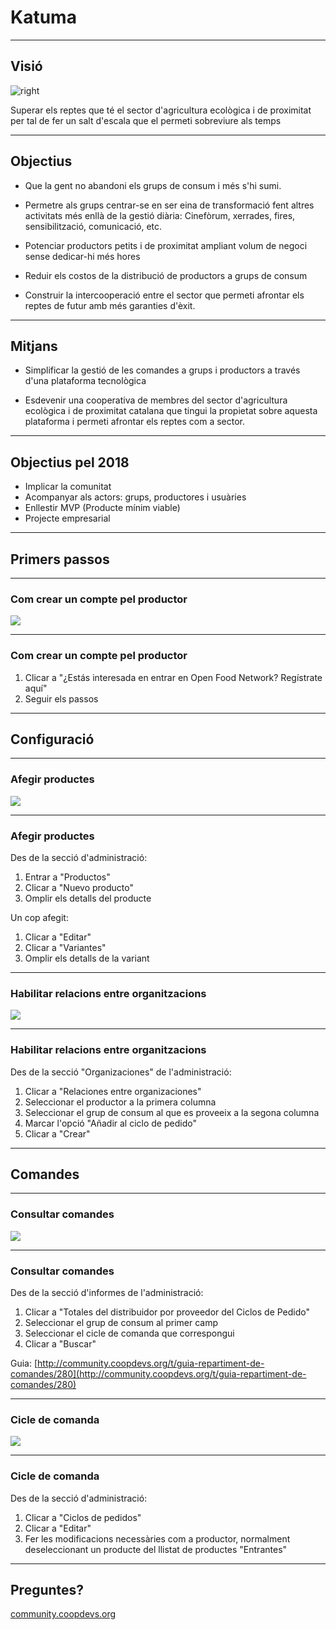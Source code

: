 # Katuma

---

## Visió

![right](images/avatar.png)

Superar els reptes que té el sector d'agricultura ecològica i de proximitat per tal de fer un salt d'escala que el permeti sobreviure als temps

---

## Objectius
* Que la gent no abandoni els grups de consum i més s'hi sumi.  
* Permetre als grups centrar-se en ser eina de transformació fent altres activitats més enllà de la gestió diària: Cinefòrum, xerrades, fires, sensibilització, comunicació, etc.

* Potenciar productors petits i de proximitat ampliant volum de negoci sense dedicar-hi més hores

* Reduir els costos de la distribució de productors a grups de consum 
* Construir la intercooperació entre el sector que permeti afrontar els reptes de futur amb més garanties d'èxit.

---

## Mitjans

* Simplificar la gestió de les comandes a grups i productors a través d'una plataforma tecnològica

* Esdevenir una cooperativa de membres del sector d'agricultura ecològica i de proximitat catalana que tingui la propietat sobre aquesta plataforma i permeti afrontar els reptes com a sector.

---

## Objectius pel 2018

* Implicar la comunitat
* Acompanyar als actors: grups, productores i usuàries
* Enllestir MVP (Producte mínim viable)
* Projecte empresarial

---

## Primers passos

---

### Com crear un compte pel productor

![](images/register.png)

---

### Com crear un compte pel productor

1. Clicar a "¿Estás interesada en entrar en Open Food Network? Regístrate aquí"
2. Seguir els passos

---

## Configuració

---

### Afegir productes

![](images/products.png)

---

### Afegir productes

Des de la secció d'administració:

1. Entrar a "Productos"
2. Clicar a "Nuevo producto"
3. Omplir els detalls del producte

Un cop afegit:

1. Clicar a "Editar"
2. Clicar a "Variantes"
3. Omplir els detalls de la variant

---

### Habilitar relacions entre organitzacions

![](images/relacions.png)

---

### Habilitar relacions entre organitzacions

Des de la secció "Organizaciones" de l'administració:

1. Clicar a "Relaciones entre organizaciones"
2. Seleccionar el productor a la primera columna
3. Seleccionar el grup de consum al que es proveeix a la segona columna
4. Marcar l'opció "Añadir al ciclo de pedido"
5. Clicar a "Crear"

---

## Comandes

---

### Consultar comandes

![](images/informes.png)

---

### Consultar comandes

Des de la secció d'informes de l'administració:

1. Clicar a "Totales del distribuidor por proveedor del Ciclos de Pedido"
2. Seleccionar el grup de consum al primer camp
3. Seleccionar el cicle de comanda que correspongui
4. Clicar a "Buscar"

Guia: [http://community.coopdevs.org/t/guia-repartiment-de-comandes/280](http://community.coopdevs.org/t/guia-repartiment-de-comandes/280)

---

### Cicle de comanda

![](images/cicle.png)

---

### Cicle de comanda

Des de la secció d'administració:

1. Clicar a "Ciclos de pedidos"
2. Clicar a "Editar"
3. Fer les modificacions necessàries com a productor, normalment deseleccionant un producte del llistat de productes "Entrantes"

---

## Preguntes?

[community.coopdevs.org](community.coopdevs.org)
